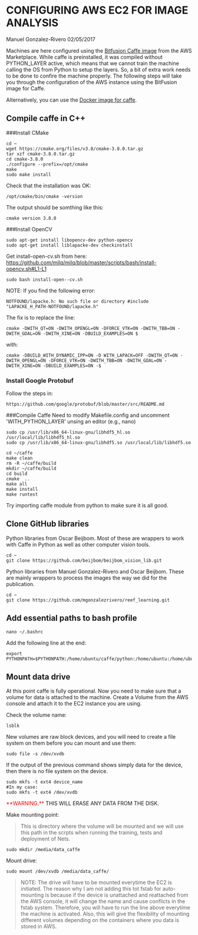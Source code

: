 # CONFIGURING AWS EC2 FOR IMAGE ANALYSIS

Manuel Gonzalez-Rivero 02/05/2017

Machines are here configured using the [Bitfusion Caffe image](https://aws.amazon.com/marketplace/pp/B01B52CMSO?qid=1533256793574&sr=0-2&ref_=srh_res_product_title) from the AWS Marketplace. While caffe is preinstalled, it was compiled without PYTHON_LAYER active, which means that we cannot train the machine calling the OS from Python to setup the layers. So, a bit of extra work needs to be done to confire the machine properly.  The following steps will take you through the configuration of the AWS instance using the BitFusion image for Caffe. 

Alternatively, you can use the [Docker image for caffe](https://hub.docker.com/r/bvlc/caffe/).

## Compile caffe in C++
###Install CMake

	cd ~
	wget https://cmake.org/files/v3.8/cmake-3.8.0.tar.gz
	tar xzf cmake-3.8.0.tar.gz
	cd cmake-3.8.0
	./configure --prefix=/opt/cmake
	make
	sudo make install
	
Check that the installation was OK:

	/opt/cmake/bin/cmake -version
	
The output should be somthing like this:

	cmake version 3.8.0
	
###Install OpenCV

	sudo apt-get install libopencv-dev python-opencv
	sudo apt-get install liblapacke-dev checkinstall

Get install-open-cv.sh from here:
https://github.com/milq/milq/blob/master/scripts/bash/install-opencv.sh#L1-L1

	sudo bash install-open--cv.sh
	
NOTE: 
If you find the following error:

	NOTFOUND/lapacke.h: No such file or directory #include "LAPACKE_H_PATH-NOTFOUND/lapacke.h"

The fix is to replace the line:

	cmake -DWITH_QT=ON -DWITH_OPENGL=ON -DFORCE_VTK=ON -DWITH_TBB=ON -	DWITH_GDAL=ON -DWITH_XINE=ON -DBUILD_EXAMPLES=ON $

with:

	cmake -DBUILD_WITH_DYNAMIC_IPP=ON -D WITH_LAPACK=OFF -DWITH_QT=ON -DWITH_OPENGL=ON -DFORCE_VTK=ON -DWITH_TBB=ON -DWITH_GDAL=ON -DWITH_XINE=ON -DBUILD_EXAMPLES=ON -$

### Install Google Protobuf

Follow the steps in:

`https://github.com/google/protobuf/blob/master/src/README.md`

###Compile Caffe
Need to modify Makefile.config and uncomment 'WITH_PYTHON_LAYER' unsing an editor (e.g., nano)

	sudo cp /usr/lib/x86_64-linux-gnu/libhdf5_hl.so /usr/local/lib/libhdf5_hl.so
	sudo cp /usr/lib/x86_64-linux-gnu/libhdf5.so /usr/local/lib/libhdf5.so

	cd ~/caffe
	make clean
	rm -R ~/caffe/build
	mkdir ~/caffe/build
	cd build
	cmake  ..
	make all
	make install
	make runtest
	
Try importing caffe module from python to make sure it is all good. 

## Clone GitHub libraries 

Python libraries from Oscar Beijbom. Most of these are wrappers to work with Caffe in Python as well as other computer vision tools.

	cd ~
	git clone https://github.com/beijbom/beijbom_vision_lib.git

Python libraries from Manuel Gonzalez-Rivero and Oscar Beijbom. These are mainly wrappers to process the images the way we did for the publication. 

	cd ~
	git clone https://github.com/mgonzalezrivero/reef_learning.git
	
## Add essential paths to bash profile

	nano ~/.bashrc
	
Add the following line at the end:

	export PYTHONPATH=$PYTHONPATH:/home/ubuntu/caffe/python:/home/ubuntu:/home/ubuntu/catlin_deeplearning/beijbom


## Mount data drive

At this point caffe is fully operational. Now you need to make sure that a volume for data is attached to the machine. Create a Volume from the AWS console and attach it to the EC2 instance you are using.

Check the volume name:

	lsblk

New volumes are raw block devices, and you will need to create a file system on them before you can mount and use them:

	sudo file -s /dev/xvdb

If the output of the previous command shows simply data for the device, then there is no file system on the device.

	sudo mkfs -t ext4 device_name
	#In my case:
	sudo mkfs -t ext4 /dev/xvdb
	
<aside class="warning">
<span style="color:red">**WARNING.**</span> THIS WILL ERASE ANY DATA FROM THE DISK.
</aside>

Make mounting point:  

>This is directory where the volume will be mounted and we will use this path in the scrpts when running the training, tests and deployment of Nets. 

	sudo mkdir /media/data_caffe
	
Mount drive:

	sudo mount /dev/xvdb /media/data_caffe/
	
>NOTE: The drive will have to be mounted everytime the EC2 is initiated. The reason why I am not adding this tot fstab for auto-mounting is because if the device is unattached and reattached from the AWS console, it will change the name and cause conflicts in the fstab system. Therefore, you will have to run the line above everytime the machine is activated. Also, this will give the flexibility of mounting different volumes depending on the containers where you data is stored in AWS.
	
 
	
